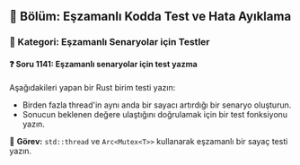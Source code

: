 ## 📘 Bölüm: Eşzamanlı Kodda Test ve Hata Ayıklama  
### 🔹 Kategori: Eşzamanlı Senaryolar için Testler  
#### ❓ Soru 1141: Eşzamanlı senaryolar için test yazma

Aşağıdakileri yapan bir Rust birim testi yazın:

- Birden fazla thread'in aynı anda bir sayacı artırdığı bir senaryo oluşturun.
- Sonucun beklenen değere ulaştığını doğrulamak için bir test fonksiyonu yazın.

🔧 **Görev:** `std::thread` ve `Arc<Mutex<T>>` kullanarak eşzamanlı bir sayaç testi yazın.
